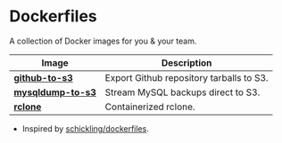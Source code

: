 # Dockerfiles

A collection of Docker images for you & your team.

Image | Description
---- | ----
**[github-to-s3](./github-to-s3)** | Export Github repository tarballs to S3.
**[mysqldump-to-s3](./mysqldump-to-s3)** | Stream MySQL backups direct to S3.
**[rclone](./rclone)** | Containerized rclone.

- Inspired by [schickling/dockerfiles](https://github.com/schickling/dockerfiles).
